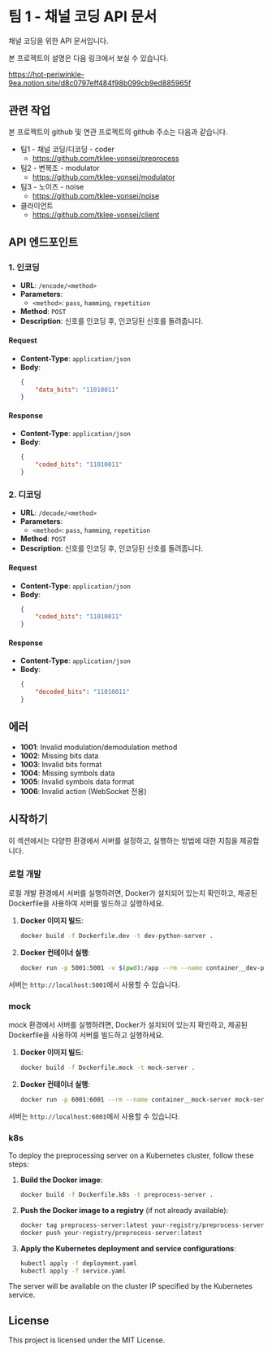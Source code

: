 # 팀 1 - 채널 코딩 API 문서

채널 코딩을 위한 API 문서입니다.

본 프로젝트의 설명은 다음 링크에서 보실 수 있습니다.

https://hot-periwinkle-9ea.notion.site/d8c0797eff484f98b099cb9ed885965f

## 관련 작업

본 프로젝트의 github 및 연관 프로젝트의 github 주소는 다음과 같습니다.

- 팀1 - 채널 코딩/디코딩 - coder
    - https://github.com/tklee-yonsei/preprocess
- 팀2 - 변복조 - modulator
    - https://github.com/tklee-yonsei/modulator
- 팀3 - 노이즈 - noise
    - https://github.com/tklee-yonsei/noise
- 클라이언트
    - https://github.com/tklee-yonsei/client

## API 엔드포인트

### 1. 인코딩

- **URL**: `/encode/<method>`
- **Parameters**: 
  - `<method>`: `pass`, `hamming`, `repetition`
- **Method**: `POST`
- **Description**: 신호를 인코딩 후, 인코딩된 신호를 돌려줍니다.

#### Request

- **Content-Type**: `application/json`
- **Body**:
    ```json
    {
        "data_bits": "11010011"
    }
    ```

#### Response

- **Content-Type**: `application/json`
- **Body**:
    ```json
    {
        "coded_bits": "11010011"
    }
    ```

### 2. 디코딩

- **URL**: `/decode/<method>`
- **Parameters**: 
  - `<method>`: `pass`, `hamming`, `repetition`
- **Method**: `POST`
- **Description**: 신호를 인코딩 후, 인코딩된 신호를 돌려줍니다.

#### Request

- **Content-Type**: `application/json`
- **Body**:
    ```json
    {
        "coded_bits": "11010011"
    }
    ```

#### Response

- **Content-Type**: `application/json`
- **Body**:
    ```json
    {
        "decoded_bits": "11010011"
    }
    ```

## 에러

- **1001**: Invalid modulation/demodulation method
- **1002**: Missing bits data
- **1003**: Invalid bits format
- **1004**: Missing symbols data
- **1005**: Invalid symbols data format
- **1006**: Invalid action (WebSocket 전용)

## 시작하기

이 섹션에서는 다양한 환경에서 서버를 설정하고, 
실행하는 방법에 대한 지침을 제공합니다.

### 로컬 개발

로컬 개발 환경에서 서버를 실행하려면, 
Docker가 설치되어 있는지 확인하고, 
제공된 Dockerfile을 사용하여 서버를 빌드하고 실행하세요.

1. **Docker 이미지 빌드**:
    ```bash
    docker build -f Dockerfile.dev -t dev-python-server .
    ```

2. **Docker 컨테이너 실행**:
    ```bash
    docker run -p 5001:5001 -v $(pwd):/app --rm --name container__dev-python-server dev-python-server
    ```

서버는 `http://localhost:5001`에서 사용할 수 있습니다.

### mock

mock 환경에서 서버를 실행하려면, 
Docker가 설치되어 있는지 확인하고, 
제공된 Dockerfile을 사용하여 서버를 빌드하고 실행하세요.

1. **Docker 이미지 빌드**:
    ```bash
    docker build -f Dockerfile.mock -t mock-server .
    ```

2. **Docker 컨테이너 실행**:
    ```bash
    docker run -p 6001:6001 --rm --name container__mock-server mock-server
    ```

서버는 `http://localhost:6001`에서 사용할 수 있습니다.


### k8s

To deploy the preprocessing server on a Kubernetes cluster, follow these steps:

1. **Build the Docker image**:
    ```bash
    docker build -f Dockerfile.k8s -t preprocess-server .
    ```

2. **Push the Docker image to a registry** (if not already available):
    ```bash
    docker tag preprocess-server:latest your-registry/preprocess-server:latest
    docker push your-registry/preprocess-server:latest
    ```

3. **Apply the Kubernetes deployment and service configurations**:
    ```bash
    kubectl apply -f deployment.yaml
    kubectl apply -f service.yaml
    ```

The server will be available on the cluster IP specified by the Kubernetes service.

## License

This project is licensed under the MIT License.
